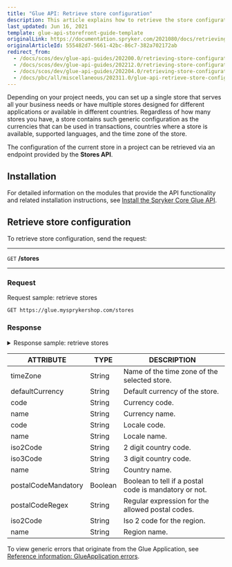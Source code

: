 ```yaml
---
title: "Glue API: Retrieve store configuration"
description: This article explains how to retrieve the store configuration including currencies, countries, locales, and time zones.
last_updated: Jun 16, 2021
template: glue-api-storefront-guide-template
originalLink: https://documentation.spryker.com/2021080/docs/retrieving-store-configuration
originalArticleId: 555482d7-5661-42bc-86c7-382a702172ab
redirect_from:
  - /docs/scos/dev/glue-api-guides/202200.0/retrieving-store-configuration.html
  - /docs/scos/dev/glue-api-guides/202212.0/retrieving-store-configuration.html
  - /docs/scos/dev/glue-api-guides/202204.0/retrieving-store-configuration.html
  - /docs/pbc/all/miscellaneous/202311.0/glue-api-retrieve-store-configuration.html
---
```


Depending on your project needs, you can set up a single store that serves all your business needs or have multiple stores designed for different applications or available in different countries. Regardless of how many stores you have, a store contains such generic configuration as the currencies that can be used in transactions, countries where a store is available, supported languages, and the time zone of the store.

The configuration of the current store in a project can be retrieved via an endpoint provided by the **Stores API**.

## Installation

For detailed information on the modules that provide the API functionality and related installation instructions, see [Install the Spryker Core Glue API](/docs/pbc/all/miscellaneous/{{page.version}}/install-and-upgrade/install-glue-api/install-the-spryker-core-glue-api.html).

## Retrieve store configuration

To retrieve store configuration, send the request:

***
`GET` **/stores**
***

### Request

Request sample: retrieve stores

`GET https://glue.mysprykershop.com/stores`

### Response

<details>
<summary>Response sample: retrieve stores</summary>

```json
{
		"data": [
			{
				"type": "stores",
				"id": "DE",
				"attributes": {
					"timeZone": "Europe/Berlin",
					"defaultCurrency": "EUR",
					"currencies": [
						{
							"code": "EUR",
							"name": "Euro"
						},
						{
							"code": "CHF",
							"name": "Swiss Franc"
						}
					],
					"locales": [
						{
							"code": "en",
							"name": "en_US"
						},
						{
							"code": "de",
							"name": "de_DE"
						}
					],
					"countries": [
						{
							"iso2Code": "AT",
							"iso3Code": "AUT",
							"name": "Austria",
							"postalCodeMandatory": true,
							"postalCodeRegex": "\\d{4}",
							"regions": []
						},
						{
							"iso2Code": "DE",
							"iso3Code": "DEU",
							"name": "Germany",
							"postalCodeMandatory": true,
							"postalCodeRegex": "\\d{5}",
							"regions": []
						}
					]
				},
				"links": {
					"self": "https://glue.mysprykershop.com/stores/DE"
				}
			}
		],
		"links": {
			"self": "https://glue.mysprykershop.com/stores"
		}
}
```
</details>


| ATTRIBUTE | TYPE | DESCRIPTION |
| --- | --- | --- |
| timeZone | String | Name of the time zone of the selected store. |
| defaultCurrency | String | Default currency of the store. |
| code | String | Currency code. |
| name | String | Currency name. |
| code | String | Locale code. |
| name | String | Locale name. |
| iso2Code | String | 2 digit country code. |
| iso3Code | String | 3 digit country code. |
| name | String | Country name. |
| postalCodeMandatory | Boolean | Boolean to tell if a postal code is mandatory or not. |
| postalCodeRegex | String | Regular expression for the allowed postal codes. |
| iso2Code | String | Iso 2 code for the region. |
| name | String | Region name. |

To view generic errors that originate from the Glue Application, see [Reference information: GlueApplication errors](/docs/dg/dev/glue-api/{{page.version}}/old-glue-infrastructure/reference-information-glueapplication-errors.html).
